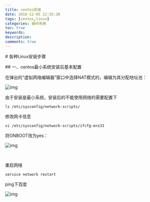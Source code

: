 ```yaml
---
title: centos安装
date: 2016-12-05 22:55:30
tags: [centos,linux]
categories: 操作系统
toc: true
keywords:
description:
comments: true
---
```


# 各种Linux安装步骤

## 一、centos最小系统安装后基本配置

在弹出的“虚拟网络编辑器”窗口中选择NAT模式的，编辑为其分配地址池：

![img](https://gitee.com/Cooper001/blog-img/raw/master/img/784924-20170708202419878-583878644.png)

由于安装是最小系统，安装后的不能使用网络的需要配置下

```shell
ls /etc/sysconfig/network-scripts/
```


修改网卡信息

```shell
vi /etc/sysconfig/network-scripts/ifcfg-ens33
```

将ONBOOT改为yes：

![img](https://gitee.com/Cooper001/blog-img/raw/master/img/1567432884062.png)

 

重启网络


``` shell
service network restart
```

ping下百度

![img](https://gitee.com/Cooper001/blog-img/raw/master/img/1567432985759.png)

 